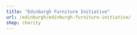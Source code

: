 ```yaml
---
title: "Edinburgh Furniture Initiative"
url: /edinburgh/edinburgh-furniture-initiative/
shop: charity
---
```

